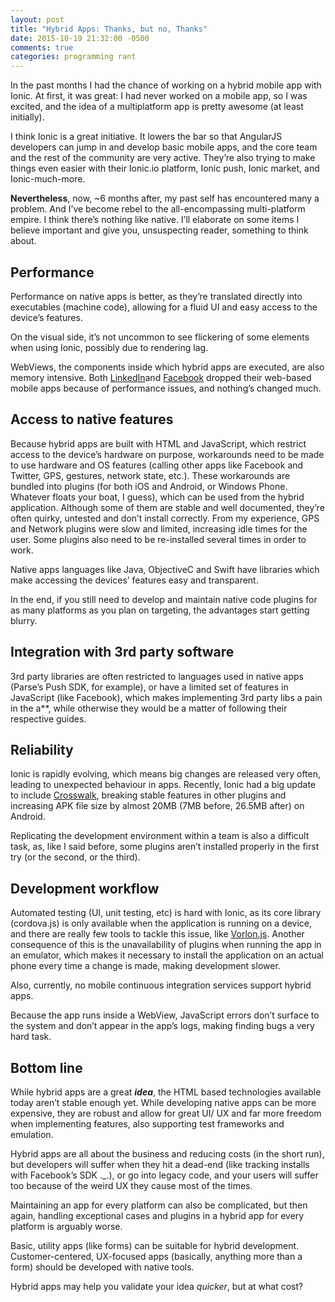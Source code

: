 ```yaml
---
layout: post
title: "Hybrid Apps: Thanks, but no, Thanks"
date: 2015-10-19 21:32:00 -0500
comments: true
categories: programming rant
---
```

In the past months I had the chance of working on a hybrid mobile app with Ionic. At first, it was
great: I had never worked on a mobile app, so I was excited, and the idea of a multiplatform app is
pretty awesome (at least initially).

I think Ionic is a great initiative. It lowers the bar so that AngularJS developers can jump in and
develop basic mobile apps, and the core team and the rest of the community are very active. They’re
also trying to make things even easier with their  Ionic.io platform, Ionic push, Ionic market, and
Ionic-much-more.

**Nevertheless**, now, ~6 months after, my past self has encountered many a problem. And I’ve become
rebel to the all-encompassing multi-platform empire. I think there’s nothing like native. I’ll
elaborate on some items I believe important and give you, unsuspecting reader, something to think
about.

## Performance

Performance on native apps is better, as they’re translated directly into executables (machine
code), allowing for a fluid UI and easy access to the device’s features.

On the visual side, it’s not uncommon to see flickering of some elements when using Ionic, possibly
due to rendering lag.

WebViews, the components inside which hybrid apps are executed, are also memory­ intensive. Both
[LinkedIn​](venturebeat.com/2013/04/17/linkedin-mobile-web-breakup/) and
[Facebook](https://www.facebook.com/notes/facebook-engineering/under-the-hood-rebuilding-facebook-for-ios/10151036091753920)
dropped their web-based mobile apps because of performance issues, and nothing’s changed much.

## Access to native features

Because hybrid apps are built with HTML and JavaScript, which restrict access to the device’s
hardware on purpose, workarounds need to be made to use hardware and OS features (calling other apps
like Facebook and Twitter, GPS, gestures, network state, etc.). These workarounds are bundled into
plugins (for both iOS and Android, or Windows Phone. Whatever floats your boat, I guess), which can
be used from the hybrid application. Although some of them are stable and well documented, they’re
often quirky, untested and don’t install correctly. From my experience, GPS and Network plugins were
slow and limited, increasing idle times for the user. Some plugins also need to be re-installed
several times in order to work.

Native apps languages like Java, Objective­C and Swift have libraries which make accessing the
devices’ features easy and transparent.

In the end, if you still need to develop and maintain native code plugins for as many platforms as
you plan on targeting, the advantages start getting blurry.

## Integration with 3rd party software

3rd party libraries are often restricted to languages used in native apps (Parse’s Push SDK, for
example), or have a limited set of features in JavaScript (like Facebook), which makes implementing
3rd party libs a pain in the a**, while otherwise they would be a matter of following their
respective guides.

## Reliability

Ionic is rapidly evolving, which means big changes are released very often, leading to unexpected
behaviour in apps. Recently, Ionic had a big update to include
[Crosswalk](https://crosswalk-project.org/), breaking stable features in other plugins and
increasing APK file size by almost 20MB (7MB before, 26.5MB after) on Android.

Replicating the development environment within a team is also a difficult task, as, like I said
before, some plugins aren’t installed properly in the first try (or the second, or the third).

## Development workflow

Automated testing (UI, unit testing, etc) is hard with Ionic, as its core library (cordova.js) is
only available when the application is running on a device, and there are really few tools to tackle
this issue, like [Vorlon.js](http://www.vorlonjs.com/). Another consequence of this is the
unavailability of plugins when running the app in an emulator, which makes it necessary to install
the application on an actual phone every time a change is made, making development slower.

Also, currently, no mobile continuous integration services support hybrid apps.

Because the app runs inside a WebView, JavaScript errors don’t surface to the system and don’t
appear in the app’s logs, making finding bugs a very hard task.

## Bottom line

While hybrid apps are a great **_idea_**, the HTML­ based technologies available today aren’t stable
enough yet. While developing native apps can be more expensive, they are robust and allow for great
UI/ UX and far more freedom when implementing features, also supporting test frameworks and
emulation.

Hybrid apps are all about the business and reducing costs (in the short run), but developers will
suffer when they hit a dead-end (like tracking installs with Facebook’s SDK .\_.), or go into legacy
code, and your users will suffer too because of the weird UX they cause most of the times.

Maintaining an app for every platform can also be complicated, but then again, handling exceptional
cases and plugins in a hybrid app for every platform is arguably worse.

Basic, utility apps (like forms) can be suitable for hybrid development. Customer-centered,
UX-­focused apps (basically, anything more than a form) should be developed with native tools.

Hybrid apps may help you validate your idea _quicker_, but at what cost?
